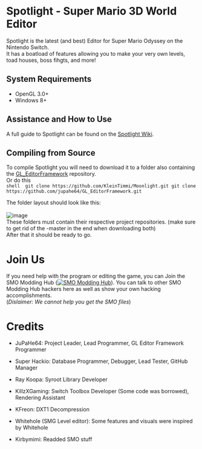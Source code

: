 # Spotlight - Super Mario 3D World Editor

Spotlight is the latest (and best) Editor for Super Mario Odyssey on the Nintendo Switch.<br/>
It has a boatload of features allowing you to make your very own levels, toad houses, boss fihgts, and more!

## System Requirements

- OpenGL 3.0+
- Windows 8+

## Assistance and How to Use

A full guide to Spotlight can be found on the [Spotlight Wiki](https://github.com/jupahe64/Spotlight/wiki).

## Compiling from Source

To compile Spotlight you will need to download it to a folder also containing the <a href="https://github.com/jupahe64/GL_EditorFramework">GL_EditorFramework</a> repository.<br>
Or do this <br> ```shell 
git clone https://github.com/KleinTimmi/Moonlight.git
git clone https://github.com/jupahe64/GL_EditorFramework.git```

The folder layout should look like this:<br/>
<br/>
![image](https://user-images.githubusercontent.com/44330283/76013595-05647e00-5ecd-11ea-8c04-0752df56e593.png)
<br/>
These folders must contain their respective project repositories.
(make sure to get rid of the -master in the end when downloading both)<br/>
After that it should be ready to go.

# Join Us
If you need help with the program or editing the game, you can Join the SMO Modding Hub (<a href="https://discord.gg/4jPGcTDp7b"><img src="https://img.shields.io/discord/308323056592486420.svg?color=7289da&logo=discord&logoColor=white" alt="SMO Modding Hub" /></a>). You can talk to other SMO Modding Hub hackers here as well as show your own hacking accomplishments.<br/>(*Dislaimer: We cannot help you get the SMO files*)

# Credits

- JuPaHe64: Project Leader, Lead Programmer, GL Editor Framework Programmer
- Super Hackio: Database Programmer, Debugger, Lead Tester, GitHub Manager

- Ray Koopa: Syroot Library Developer
- KillzXGaming: Switch Toolbox Developer (Some code was borrowed), Rendering Assistant
- KFreon: DXT1 Decompression

- Whitehole (SMG Level editor): Some features and visuals were inspired by Whitehole
- Kirbymimi: Readded SMO stuff

